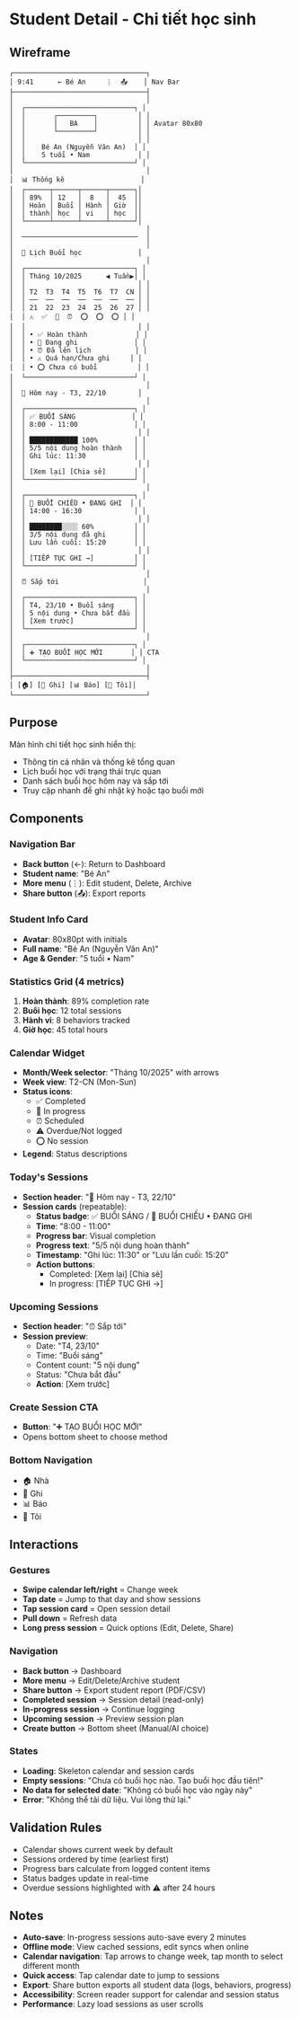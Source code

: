 # Student Detail - Chi tiết học sinh

## Wireframe

```
┌─────────────────────────────────┐
│ 9:41      ← Bé An     ⋮  📤    │ Nav Bar
├─────────────────────────────────┤
│                                 │
│  ┌───────────────────────────┐ │
│  │       ┌─────────┐          │ │
│  │       │   BA    │          │ │ Avatar 80x80
│  │       └─────────┘          │ │
│  │                            │ │
│  │    Bé An (Nguyễn Văn An)  │ │
│  │    5 tuổi • Nam            │ │
│  └───────────────────────────┘ │
│                                 │
│  📊 Thống kê                   │
│  ┌──────┬──────┬──────┬──────┐│
│  │ 89%  │ 12   │  8   │  45  ││
│  │ Hoàn │ Buổi │ Hành │ Giờ  ││
│  │ thành│ học  │ vi   │ học  ││
│  └──────┴──────┴──────┴──────┘│
│                                 │
│  ─────────────────────────────  │
│                                 │
│  📅 Lịch Buổi học              │
│                                 │
│  ┌───────────────────────────┐ │
│  │ Tháng 10/2025      ◀ Tuần▶│ │
│  │                            │ │
│  │ T2  T3  T4  T5  T6  T7  CN │ │
│  │ ──  ──  ──  ──  ──  ──  ── │ │
│  │ 21  22  23  24  25  26  27 │ │
│  │ ⚠️  ✅  🔄  ⏰  ⭕  ⭕  ⭕ │ │
│  │                            │ │
│  │ • ✅ Hoàn thành            │ │
│  │ • 🔄 Đang ghi              │ │
│  │ • ⏰ Đã lên lịch           │ │
│  │ • ⚠️ Quá hạn/Chưa ghi     │ │
│  │ • ⭕ Chưa có buổi          │ │
│  └───────────────────────────┘ │
│                                 │
│  🎯 Hôm nay - T3, 22/10        │
│                                 │
│  ┌───────────────────────────┐ │
│  │ ✅ BUỔI SÁNG              │ │
│  │ 8:00 - 11:00              │ │
│  │                            │ │
│  │ ████████████ 100%         │ │
│  │ 5/5 nội dung hoàn thành   │ │
│  │ Ghi lúc: 11:30            │ │
│  │                            │ │
│  │ [Xem lại] [Chia sẻ]       │ │
│  └───────────────────────────┘ │
│                                 │
│  ┌───────────────────────────┐ │
│  │ 🔄 BUỔI CHIỀU • ĐANG GHI  │ │
│  │ 14:00 - 16:30             │ │
│  │                            │ │
│  │ ████████░░░░ 60%          │ │
│  │ 3/5 nội dung đã ghi       │ │
│  │ Lưu lần cuối: 15:20       │ │
│  │                            │ │
│  │ [TIẾP TỤC GHI →]          │ │
│  └───────────────────────────┘ │
│                                 │
│  ⏰ Sắp tới                     │
│                                 │
│  ┌───────────────────────────┐ │
│  │ T4, 23/10 • Buổi sáng     │ │
│  │ 5 nội dung • Chưa bắt đầu │ │
│  │ [Xem trước]               │ │
│  └───────────────────────────┘ │
│                                 │
│  ┌───────────────────────────┐ │
│  │ ➕ TẠO BUỔI HỌC MỚI       │ │ CTA
│  └───────────────────────────┘ │
│                                 │
├─────────────────────────────────┤
│ [🏠] [📝 Ghi] [📊 Báo] [👤 Tôi]│
└─────────────────────────────────┘
```

## Purpose

Màn hình chi tiết học sinh hiển thị:

- Thông tin cá nhân và thống kê tổng quan
- Lịch buổi học với trạng thái trực quan
- Danh sách buổi học hôm nay và sắp tới
- Truy cập nhanh để ghi nhật ký hoặc tạo buổi mới

## Components

### Navigation Bar

- **Back button** (←): Return to Dashboard
- **Student name**: "Bé An"
- **More menu** (⋮): Edit student, Delete, Archive
- **Share button** (📤): Export reports

### Student Info Card

- **Avatar**: 80x80pt with initials
- **Full name**: "Bé An (Nguyễn Văn An)"
- **Age & Gender**: "5 tuổi • Nam"

### Statistics Grid (4 metrics)

1. **Hoàn thành**: 89% completion rate
2. **Buổi học**: 12 total sessions
3. **Hành vi**: 8 behaviors tracked
4. **Giờ học**: 45 total hours

### Calendar Widget

- **Month/Week selector**: "Tháng 10/2025" with arrows
- **Week view**: T2-CN (Mon-Sun)
- **Status icons**:
  - ✅ Completed
  - 🔄 In progress
  - ⏰ Scheduled
  - ⚠️ Overdue/Not logged
  - ⭕ No session
- **Legend**: Status descriptions

### Today's Sessions

- **Section header**: "🎯 Hôm nay - T3, 22/10"
- **Session cards** (repeatable):
  - **Status badge**: ✅ BUỔI SÁNG / 🔄 BUỔI CHIỀU • ĐANG GHI
  - **Time**: "8:00 - 11:00"
  - **Progress bar**: Visual completion
  - **Progress text**: "5/5 nội dung hoàn thành"
  - **Timestamp**: "Ghi lúc: 11:30" or "Lưu lần cuối: 15:20"
  - **Action buttons**:
    - Completed: [Xem lại] [Chia sẻ]
    - In progress: [TIẾP TỤC GHI →]

### Upcoming Sessions

- **Section header**: "⏰ Sắp tới"
- **Session preview**:
  - Date: "T4, 23/10"
  - Time: "Buổi sáng"
  - Content count: "5 nội dung"
  - Status: "Chưa bắt đầu"
  - **Action**: [Xem trước]

### Create Session CTA

- **Button**: "➕ TẠO BUỔI HỌC MỚI"
- Opens bottom sheet to choose method

### Bottom Navigation

- 🏠 Nhà
- 📝 Ghi
- 📊 Báo
- 👤 Tôi

## Interactions

### Gestures

- **Swipe calendar left/right** = Change week
- **Tap date** = Jump to that day and show sessions
- **Tap session card** = Open session detail
- **Pull down** = Refresh data
- **Long press session** = Quick options (Edit, Delete, Share)

### Navigation

- **Back button** → Dashboard
- **More menu** → Edit/Delete/Archive student
- **Share button** → Export student report (PDF/CSV)
- **Completed session** → Session detail (read-only)
- **In-progress session** → Continue logging
- **Upcoming session** → Preview session plan
- **Create button** → Bottom sheet (Manual/AI choice)

### States

- **Loading**: Skeleton calendar and session cards
- **Empty sessions**: "Chưa có buổi học nào. Tạo buổi học đầu tiên!"
- **No data for selected date**: "Không có buổi học vào ngày này"
- **Error**: "Không thể tải dữ liệu. Vui lòng thử lại."

## Validation Rules

- Calendar shows current week by default
- Sessions ordered by time (earliest first)
- Progress bars calculate from logged content items
- Status badges update in real-time
- Overdue sessions highlighted with ⚠️ after 24 hours

## Notes

- **Auto-save**: In-progress sessions auto-save every 2 minutes
- **Offline mode**: View cached sessions, edit syncs when online
- **Calendar navigation**: Tap arrows to change week, tap month to select different month
- **Quick access**: Tap calendar date to jump to sessions
- **Export**: Share button exports all student data (logs, behaviors, progress)
- **Accessibility**: Screen reader support for calendar and session status
- **Performance**: Lazy load sessions as user scrolls
